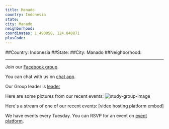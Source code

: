 ```yaml
---
title: Manado
country: Indonesia
state: 
city: Manado
neighborhood: 
coordinates: 1.490058, 124.840871
plusCode:
---
```


##Country: Indonesia
##State: 
##City: Manado
##Neighborhood: 
*****
Join our [Facebook group](https://www.facebook.com/groups/free.code.camp.manado).

You can chat with us on [chat app]().

Our Group leader is [leader]()

Here are some pictures from our recent events:
![study-group-image]()

Here's a stream of one of our recent events:
[video hosting platform embed]

We have events every Tuesday. You can RSVP for an event on [event platform]().
